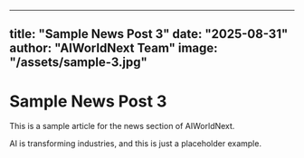 
---
title: "Sample News Post 3"
date: "2025-08-31"
author: "AIWorldNext Team"
image: "/assets/sample-3.jpg"
---

# Sample News Post 3

This is a sample article for the news section of AIWorldNext.

AI is transforming industries, and this is just a placeholder example.
